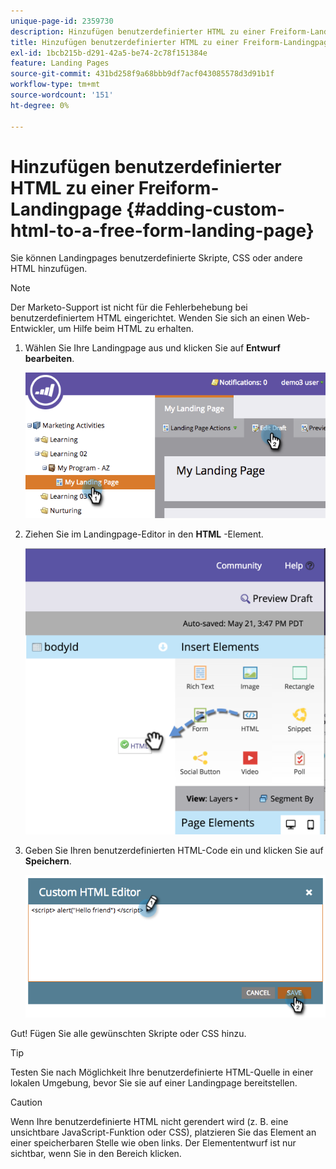 ```yaml
---
unique-page-id: 2359730
description: Hinzufügen benutzerdefinierter HTML zu einer Freiform-Landingpage - Marketo Docs - Produktdokumentation
title: Hinzufügen benutzerdefinierter HTML zu einer Freiform-Landingpage
exl-id: 1bcb215b-d291-42a5-be74-2c78f151384e
feature: Landing Pages
source-git-commit: 431bd258f9a68bbb9df7acf043085578d3d91b1f
workflow-type: tm+mt
source-wordcount: '151'
ht-degree: 0%

---
```


# Hinzufügen benutzerdefinierter HTML zu einer Freiform-Landingpage {#adding-custom-html-to-a-free-form-landing-page}

Sie können Landingpages benutzerdefinierte Skripte, CSS oder andere HTML hinzufügen.

>[!NOTE]
>
>Der Marketo-Support ist nicht für die Fehlerbehebung bei benutzerdefiniertem HTML eingerichtet. Wenden Sie sich an einen Web-Entwickler, um Hilfe beim HTML zu erhalten.

1. Wählen Sie Ihre Landingpage aus und klicken Sie auf **Entwurf bearbeiten**.

   ![](assets/image2014-9-17-12-3a2-3a15.png)

1. Ziehen Sie im Landingpage-Editor in den **HTML** -Element.

   ![](assets/image2015-5-21-15-3a52-3a42.png)

1. Geben Sie Ihren benutzerdefinierten HTML-Code ein und klicken Sie auf **Speichern**.

   ![](assets/image2014-9-17-12-3a3-3a39.png)

Gut! Fügen Sie alle gewünschten Skripte oder CSS hinzu.

>[!TIP]
>
>Testen Sie nach Möglichkeit Ihre benutzerdefinierte HTML-Quelle in einer lokalen Umgebung, bevor Sie sie auf einer Landingpage bereitstellen.

>[!CAUTION]
>
>Wenn Ihre benutzerdefinierte HTML nicht gerendert wird (z. B. eine unsichtbare JavaScript-Funktion oder CSS), platzieren Sie das Element an einer speicherbaren Stelle wie oben links. Der Elemententwurf ist nur sichtbar, wenn Sie in den Bereich klicken.
